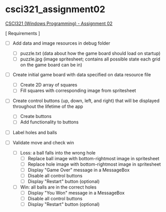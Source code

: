 # csci321_assignment02
[CSCI321 (Windows Programming) - Assignment 02](https://github.com/00bayz/csci321_assignment02)

[ Requirements ]

- [ ] Add data and image resources in debug folder
	- [ ] puzzle.txt (data about how the game board should load on startup)
	- [ ] puzzle.jpg (image spritesheet; contains all possible state each grid on the game board can be in)

- [ ] Create initial game board with data specified on data resource file
	- [ ] Create 2D array of squares
	- [ ] Fill squares with corresponding image from spritesheet

- [ ] Create control buttons (up, down, left, and right) that will be displayed throughout the lifetime of the app
	- [ ] Create buttons
	- [ ] Add functionality to buttons

- [ ] Label holes and balls

- [ ] Validate move and check win
	- [ ] Loss: a ball falls into the wrong hole
		- [ ] Replace ball image with bottom-rightmost image in spritesheet
		- [ ] Replace hole image with bottom-rightmost image in spritesheet
		- [ ] Display "Game Over" message in a MessageBox
		- [ ] Disable all control buttons
		- [ ] Display "Restart" button (optional)
	- [ ] Win: all balls are in the correct holes
		- [ ] Display "You Won" message in a MessageBox
		- [ ] Disable all control buttons
		- [ ] Display "Restart" button (optional)